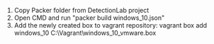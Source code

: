 1. Copy Packer folder from DetectionLab project
2. Open CMD and run "packer build windows_10.json"
3. Add the newly created box to vagrant repository:
vagrant box add windows_10 C:\Vagrant\windows_10_vmware.box